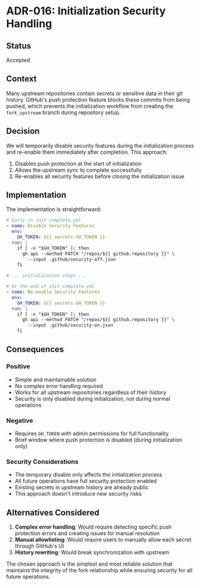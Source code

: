 # ADR-016: Initialization Security Handling

## Status
Accepted

## Context
Many upstream repositories contain secrets or sensitive data in their git history. GitHub's push protection feature blocks these commits from being pushed, which prevents the initialization workflow from creating the `fork_upstream` branch during repository setup.

## Decision
We will temporarily disable security features during the initialization process and re-enable them immediately after completion. This approach:

1. Disables push protection at the start of initialization
2. Allows the upstream sync to complete successfully
3. Re-enables all security features before closing the initialization issue

## Implementation
The implementation is straightforward:

```yaml
# Early in init-complete.yml
- name: Disable Security Features
  env:
    GH_TOKEN: ${{ secrets.GH_TOKEN }}
  run: |
    if [ -n "$GH_TOKEN" ]; then
      gh api --method PATCH "/repos/${{ github.repository }}" \
        --input .github/security-off.json
    fi

# ... initialization steps ...

# At the end of init-complete.yml
- name: Re-enable Security Features
  env:
    GH_TOKEN: ${{ secrets.GH_TOKEN }}
  run: |
    if [ -n "$GH_TOKEN" ]; then
      gh api --method PATCH "/repos/${{ github.repository }}" \
        --input .github/security-on.json
    fi
```

## Consequences

### Positive
- Simple and maintainable solution
- No complex error handling required
- Works for all upstream repositories regardless of their history
- Security is only disabled during initialization, not during normal operations

### Negative
- Requires `GH_TOKEN` with admin permissions for full functionality
- Brief window where push protection is disabled (during initialization only)

### Security Considerations
- The temporary disable only affects the initialization process
- All future operations have full security protection enabled
- Existing secrets in upstream history are already public
- This approach doesn't introduce new security risks

## Alternatives Considered
1. **Complex error handling**: Would require detecting specific push protection errors and creating issues for manual resolution
2. **Manual allowlisting**: Would require users to manually allow each secret through GitHub's UI
3. **History rewriting**: Would break synchronization with upstream

The chosen approach is the simplest and most reliable solution that maintains the integrity of the fork relationship while ensuring security for all future operations.